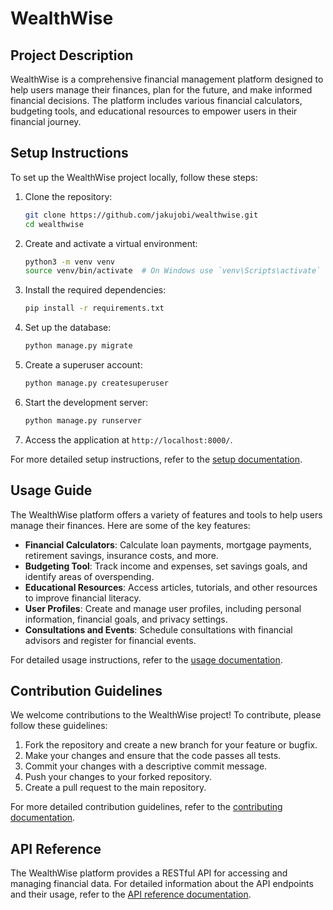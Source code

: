 # WealthWise

## Project Description

WealthWise is a comprehensive financial management platform designed to help users manage their finances, plan for the future, and make informed financial decisions. The platform includes various financial calculators, budgeting tools, and educational resources to empower users in their financial journey.

## Setup Instructions

To set up the WealthWise project locally, follow these steps:

1. Clone the repository:
   ```bash
   git clone https://github.com/jakujobi/wealthwise.git
   cd wealthwise
   ```

2. Create and activate a virtual environment:
   ```bash
   python3 -m venv venv
   source venv/bin/activate  # On Windows use `venv\Scripts\activate`
   ```

3. Install the required dependencies:
   ```bash
   pip install -r requirements.txt
   ```

4. Set up the database:
   ```bash
   python manage.py migrate
   ```

5. Create a superuser account:
   ```bash
   python manage.py createsuperuser
   ```

6. Start the development server:
   ```bash
   python manage.py runserver
   ```

7. Access the application at `http://localhost:8000/`.

For more detailed setup instructions, refer to the [setup documentation](docs/setup.md).

## Usage Guide

The WealthWise platform offers a variety of features and tools to help users manage their finances. Here are some of the key features:

- **Financial Calculators**: Calculate loan payments, mortgage payments, retirement savings, insurance costs, and more.
- **Budgeting Tool**: Track income and expenses, set savings goals, and identify areas of overspending.
- **Educational Resources**: Access articles, tutorials, and other resources to improve financial literacy.
- **User Profiles**: Create and manage user profiles, including personal information, financial goals, and privacy settings.
- **Consultations and Events**: Schedule consultations with financial advisors and register for financial events.

For detailed usage instructions, refer to the [usage documentation](docs/usage.md).

## Contribution Guidelines

We welcome contributions to the WealthWise project! To contribute, please follow these guidelines:

1. Fork the repository and create a new branch for your feature or bugfix.
2. Make your changes and ensure that the code passes all tests.
3. Commit your changes with a descriptive commit message.
4. Push your changes to your forked repository.
5. Create a pull request to the main repository.

For more detailed contribution guidelines, refer to the [contributing documentation](docs/contributing.md).

## API Reference

The WealthWise platform provides a RESTful API for accessing and managing financial data. For detailed information about the API endpoints and their usage, refer to the [API reference documentation](docs/api_reference.md).
